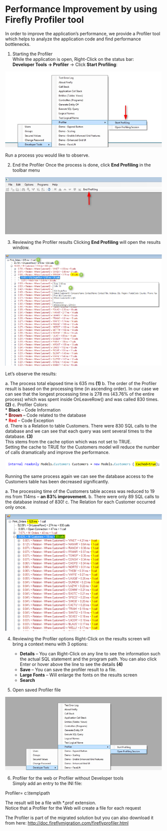 ﻿# Performance Improvement by using Firefly Profiler tool

In order to improve the application’s performance, we provide a Profiler tool which helps to analyze the application code and find performance bottlenecks.

1) Starting the Profiler  
While the application is open, Right-Click on the status bar:  
**Developer Tools -> Profiler** -> Click **Start Profiling**:

![](start_profiler.jpg)

Run a process you would like to observe.

2) End the Profiler
Once the process is done, click **End Profiling** in the toolbar menu

![](end_profiler.jpg)

3) Reviewing the Profiler results
Clicking **End Profiling** will open the results window.

![](analyze_profiler.png)

Let’s observe the results:

a. The process total elapsed time is 635 ms **(1)**
b. The order of the Profiler result is based on the processing time (in ascending order). In our case we can see that the longest processing time is 278 ms (43.76% of the entire process) which was spent inside OnLeaveRow() and was called 830 times. **(2)**
c.  Profiler Colors:  
    * **Black** – Code Information  
    * <strong style="color: #800000;">Brown </strong>– Code related to the database  
    * <strong style="color: #ff0000;">Red</strong> –  Code Exception  
d. There is a Relation to table Customers. There were 830 SQL calls to the database and we can see that each query was sent several times to the database. **(3)**  
This stems from the cache option which was not set to TRUE.  
Setting the cache to TRUE for the Customers model will reduce the number of calls dramatically and improve the performance.  

![](code_models_customer.png)

Running the same process again we can see the database access to the Customers table has been decreased significantly.

a. The processing time of the Customers table access was reduced to 19 ms from 114ms – **an 83% improvement.**
b. There were only 89 SQL calls to the database instead of 830!
c.  The Relation for each Customer occurred only once.


![](analyze_profiler2.png)

4) Reviewing the Profiler options
Right-Click on the results screen will bring a context menu with 3 options:

   * **Details** – You can Right-Click on any line to see the information such the actual SQL statement and the program path. You can also click Enter or hover above the line to see the details **(4)**
   * **Save** – You can save the profiler result to a file.
   * **Large Fonts** – Will enlarge the fonts on the results screen
   * **Search**

5) Open saved Profiler file

![](open_profiler.jpg)

6) Profiler for the web or Profiler without Developer tools  
Simply add an entry to the INI file:

Profiler= c:\temp\path

The result will be a file with *.prof extension.  
Notice that a Profiler for the Web will create a file for each request

The Profiler is part of the migrated solution but you can also download it from here:
http://doc.fireflymigration.com/fireflyprofiler.html
